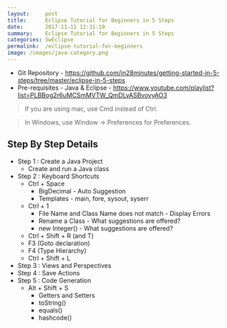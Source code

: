 ```yaml
---
layout:     post
title:      Eclipse Tutorial for Beginners in 5 Steps
date:       2017-11-11 12:31:19
summary:    Eclipse Tutorial for Beginners in 5 Steps
categories: SwEclipse
permalink:  /eclipse-tutorial-for-beginners
image: /images/java-category.png
---
```


- Git Repository - https://github.com/in28minutes/getting-started-in-5-steps/tree/master/eclipse-in-5-steps
- Pre-requisites - Java & Eclipse - https://www.youtube.com/playlist?list=PLBBog2r6uMCSmMVTW_QmDLyASBvovyAO3

> If you are using mac, use Cmd instead of Ctrl. 

> In Windows, use Window -> Preferences for Preferences.


## Step By Step Details

- Step 1 : Create a Java Project 
  - Create and run a Java class
- Step 2 : Keyboard Shortcuts
  - Ctrl + Space
    - BigDecimal - Auto Suggestion
    - Templates - main, fore, sysout, syserr
  - Ctrl + 1
    - File Name and Class Name does not match - Display Errors
    - Rename a Class - What suggestions are offered?
    - new Integer() - What suggestions are offered?
  - Ctrl + Shift + R (and T)
  - F3 (Goto declaration)
  - F4 (Type Hierarchy)
  - Ctrl + Shift + L
- Step 3 : Views and Perspectives
- Step 4 : Save Actions
- Step 5 : Code Generation
    - Alt + Shift + S
      - Getters and Setters
      - toString()
      - equals()
      - hashcode()